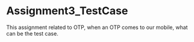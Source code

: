 # Assignment3_TestCase
This assignment related to OTP, when an OTP comes to our mobile, what can be the test case.
